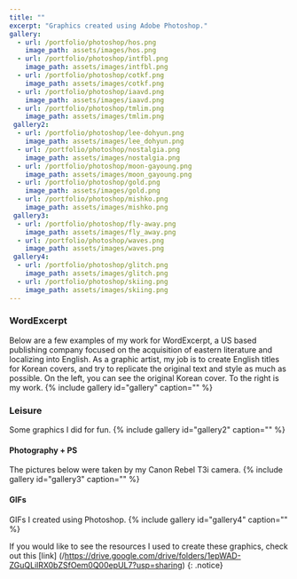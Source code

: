 ```yaml
---
title: ""
excerpt: "Graphics created using Adobe Photoshop."
gallery:
  - url: /portfolio/photoshop/hos.png
    image_path: assets/images/hos.png
  - url: /portfolio/photoshop/intfbl.png
    image_path: assets/images/intfbl.png
  - url: /portfolio/photoshop/cotkf.png
    image_path: assets/images/cotkf.png
  - url: /portfolio/photoshop/iaavd.png
    image_path: assets/images/iaavd.png
  - url: /portfolio/photoshop/tmlim.png
    image_path: assets/images/tmlim.png
 gallery2:
  - url: /portfolio/photoshop/lee-dohyun.png
    image_path: assets/images/lee_dohyun.png
  - url: /portfolio/photoshop/nostalgia.png
    image_path: assets/images/nostalgia.png
  - url: /portfolio/photoshop/moon-gayoung.png
    image_path: assets/images/moon_gayoung.png
  - url: /portfolio/photoshop/gold.png
    image_path: assets/images/gold.png
  - url: /portfolio/photoshop/mishko.png
    image_path: assets/images/mishko.png  
 gallery3:
  - url: /portfolio/photoshop/fly-away.png
    image_path: assets/images/fly_away.png
  - url: /portfolio/photoshop/waves.png
    image_path: assets/images/waves.png    
 gallery4:
  - url: /portfolio/photoshop/glitch.png
    image_path: assets/images/glitch.png
  - url: /portfolio/photoshop/skiing.png
    image_path: assets/images/skiing.png       
---
```


<h3> WordExcerpt </h3>
Below are a few examples of my work for WordExcerpt, a US based publishing company focused on the acquisition of eastern literature and localizing into English. As a graphic artist, my job is to create English titles for Korean covers, and try to replicate the original text and style as much as possible. On the left, you can see the original Korean cover. To the right is my work.
{% include gallery id="gallery" caption="" %}

<h3> Leisure </h3>
Some graphics I did for fun.
{% include gallery id="gallery2" caption="" %}

<h4> Photography + PS </h4>
The pictures below were taken by my Canon Rebel T3i camera.
{% include gallery id="gallery3" caption="" %}

<h4> GIFs </h4>
GIFs I created using Photoshop.
{% include gallery id="gallery4" caption="" %}
 
If you would like to see the resources I used to create these graphics, check out this [link] (/https://drive.google.com/drive/folders/1epWAD-ZGuQLilRX0bZSfOem0Q00epUL7?usp=sharing)
{: .notice}